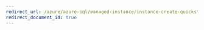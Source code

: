 ```yaml
---
redirect_url: /azure/azure-sql/managed-instance/instance-create-quickstart
redirect_document_id: true
---
```

